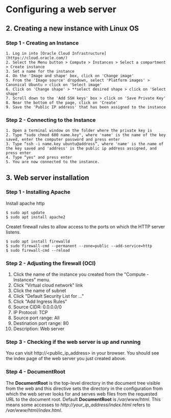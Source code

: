 # Configuring a web server



## 2. Creating a new instance with Linux OS   
### Step 1 - Creating an Instance
    1. Log in into [Oracle Cloud Infrastructure](https://cloud.oracle.com/)
    2. Select the Menu button > Compute > Instances > Select a compartment > Create instance
    3. Set a name for the instance
    4. On the 'Image and shape' box, click on 'Change image'
    5. From the 'Image source' dropdown, select 'Platform images' > Canonical Ubuntu > click on 'Select image'
    6. Click on 'Change shape' > **select desired shape > click on 'Select shape'
    7. Scroll down to the 'Add SSH keys' box > click on 'Save Private Key'
    8. Near the bottom of the page, click on 'Create'
    9. Save the 'Public IP address' that has been assigned to the instance
    
### Step 2 - Connecting to the Instance
    1. Open a terminal window on the folder where the private key is
    2. Type “sudo chmod 600 name.key", where 'name' is the name of the key saved, enter the computer password and press enter
    3. Type “ssh -i name.key ubuntu@address”, where 'name' is the name of the key saved and 'address' is the public ip address assigned, and press enter
    4. Type “yes" and press enter
    5. You are now connected to the instance.
        


## 3. Web server installation

### Step 1 - Installing Apache

Install apache http

```
$ sudo apt update
$ sudo apt install apache2
```

Createt firewall rules to allow access to the ports on which the HTTP server listens.

```
$ sudo apt install firewalld
$ sudo firewall-cmd --permanent --zone=public --add-service=http
$ sudo firewall-cmd --reload
```

### Step 2 - Adjusting the firewall (OCI)

1. Click the name of the instance you created from the "Compute - Instances" menu.
2. Click "Virtual cloud network" link
3. Click the name of subnet
4. Click "Default Security List for ..." 
5. Click "Add Ingress Rules"
6. Source CIDR: 0.0.0.0/0
7. IP Protocol: TCP
8. Source port range: All
9. Destination port range: 80
10. Description: Web server

### Step 3 - Checking if the web server is up and running

You can visit http://<public_ip_address> in your browser. You should see the index page of the web server you just created above. 

### Step 4 - DocumentRoot

The **DocumentRoot** is the top-level directory in the document tree visible from the web and this directive sets the directory in the configuration from which the web server looks for and serves web files from the requested URL to the document root. Default **DocumentRoot** is */var/www/html*. 
This means some accesses to *http://your_ip_address/index.html* refers to */var/www/html/index.html*. 
